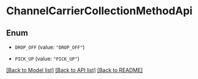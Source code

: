 # ChannelCarrierCollectionMethodApi

## Enum


* `DROP_OFF` (value: `"DROP_OFF"`)

* `PICK_UP` (value: `"PICK_UP"`)


[[Back to Model list]](../README.md#documentation-for-models) [[Back to API list]](../README.md#documentation-for-api-endpoints) [[Back to README]](../README.md)


